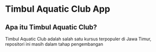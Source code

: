 # Timbul Aquatic Club App

## Apa itu Timbul Aquatic Club?

Timbul Aquatic Club adalah salah satu kursus terpopuler di Jawa Timur, repositori ini masih dalam tahap pengembangan
